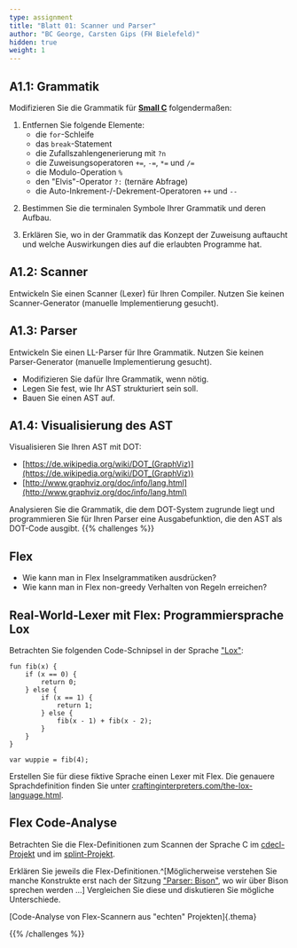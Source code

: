 ```yaml
---
type: assignment
title: "Blatt 01: Scanner und Parser"
author: "BC George, Carsten Gips (FH Bielefeld)"
hidden: true
weight: 1
---
```



## A1.1: Grammatik

Modifizieren Sie die Grammatik für [**Small C**](https://medium.com/\@efutch/a-small-c-language-definition-for-teaching-compiler-design-b70198531a2f)
folgendermaßen:

1.  Entfernen Sie folgende Elemente:
    *   die `for`-Schleife
    *   das `break`-Statement
    *   die Zufallszahlengenerierung mit `?n`
    *   die Zuweisungsoperatoren `+=`, `-=`, `*=` und `/=`
    *   die Modulo-Operation `%`
    *   den "Elvis"-Operator `?:` (ternäre Abfrage)
    *   die Auto-Inkrement-/-Dekrement-Operatoren `++` und `--`

<!--  -->

2.  Bestimmen Sie die terminalen Symbole Ihrer Grammatik und deren Aufbau.

<!--  -->

3.  Erklären Sie, wo in der Grammatik das Konzept der Zuweisung auftaucht und welche Auswirkungen
    dies auf die erlaubten Programme hat.


## A1.2: Scanner

Entwickeln Sie einen Scanner (Lexer) für Ihren Compiler. Nutzen Sie keinen Scanner-Generator (manuelle
Implementierung gesucht).


## A1.3: Parser

Entwickeln Sie einen LL-Parser für Ihre Grammatik. Nutzen Sie keinen Parser-Generator (manuelle
Implementierung gesucht).

*   Modifizieren Sie dafür Ihre Grammatik, wenn nötig.
*   Legen Sie fest, wie Ihr AST strukturiert sein soll.
*   Bauen Sie einen AST auf.


## A1.4: Visualisierung des AST

Visualisieren Sie Ihren AST mit DOT:

*    [https://de.wikipedia.org/wiki/DOT_(GraphViz)](https://de.wikipedia.org/wiki/DOT_(GraphViz))
*    [http://www.graphviz.org/doc/info/lang.html](http://www.graphviz.org/doc/info/lang.html)

Analysieren Sie die Grammatik, die dem DOT-System zugrunde liegt und programmieren Sie für Ihren Parser
eine Ausgabefunktion, die den AST als DOT-Code ausgibt.
{{% challenges %}}
## Flex

*   Wie kann man in Flex Inselgrammatiken ausdrücken?
*   Wie kann man in Flex non-greedy Verhalten von Regeln erreichen?

## Real-World-Lexer mit Flex: Programmiersprache Lox

<!-- XXX Fibonacci aus Monkey übersetzt nach Lox -->

Betrachten Sie folgenden Code-Schnipsel in der Sprache
["Lox"](https://www.craftinginterpreters.com/the-lox-language.html):

```
fun fib(x) {
    if (x == 0) {
        return 0;
    } else {
        if (x == 1) {
            return 1;
        } else {
            fib(x - 1) + fib(x - 2);
        }
    }
}

var wuppie = fib(4);
```

Erstellen Sie für diese fiktive Sprache einen Lexer mit Flex. Die genauere Sprachdefinition finden Sie unter
[craftinginterpreters.com/the-lox-language.html](https://www.craftinginterpreters.com/the-lox-language.html).


## Flex Code-Analyse

Betrachten Sie die Flex-Definitionen zum Scannen der Sprache C im
[cdecl-Projekt](https://github.com/ridiculousfish/cdecl-blocks/blob/master/cdlex.l)
und im
[splint-Projekt](https://github.com/splintchecker/splint).

Erklären Sie jeweils die Flex-Definitionen.^[Möglicherweise verstehen Sie manche Konstrukte erst nach der
Sitzung ["Parser: Bison"](cb_bison.html), wo wir über Bison sprechen werden ...] Vergleichen Sie diese und
diskutieren Sie mögliche Unterschiede.

[Code-Analyse von Flex-Scannern aus "echten" Projekten]{.thema}

{{% /challenges %}}
